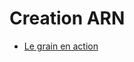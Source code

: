 Creation ARN
========

* [Le grain en action](http://inriamecsci.github.com/#!/grains/creation-ARN)


